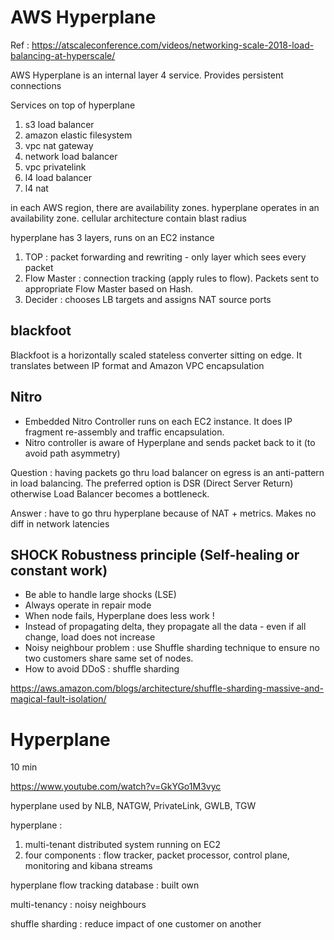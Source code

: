# AWS Hyperplane

Ref : https://atscaleconference.com/videos/networking-scale-2018-load-balancing-at-hyperscale/

AWS Hyperplane is an internal layer 4 service.  Provides persistent connections

Services on top of hyperplane
1. s3 load balancer
2. amazon elastic filesystem
3. vpc nat gateway
4. network load balancer
5. vpc privatelink
6. l4 load balancer
7. l4 nat

in each AWS region, there are availability zones.  hyperplane operates in an availability zone.  cellular architecture contain blast radius

hyperplane has 3 layers, runs on an EC2 instance
1. TOP : packet forwarding and rewriting - only layer which sees every packet
2. Flow Master : connection tracking (apply rules to flow).  Packets sent to appropriate Flow Master based on Hash.
3. Decider : chooses LB targets and assigns NAT source ports

## blackfoot

Blackfoot is a horizontally scaled stateless converter sitting on edge.  It translates between IP format and Amazon VPC encapsulation

## Nitro

* Embedded Nitro Controller runs on each EC2 instance. It does IP fragment re-assembly and traffic encapsulation.
* Nitro controller is aware of Hyperplane and sends packet back to it (to avoid path asymmetry)

Question : having packets go thru load balancer on egress is an anti-pattern in load balancing.  The preferred option is DSR (Direct Server Return) otherwise Load Balancer becomes a bottleneck.  

Answer : have to go thru hyperplane because of NAT + metrics.  Makes no diff in network latencies

## SHOCK Robustness principle (Self-healing or constant work)

* Be able to handle large shocks (LSE)
* Always operate in repair mode
* When node fails, Hyperplane does less work !
* Instead of propagating delta, they propagate all the data - even if all change, load does not increase
* Noisy neighbour problem : use Shuffle sharding technique to ensure no two customers share same set of nodes.
* How to avoid DDoS : shuffle sharding

https://aws.amazon.com/blogs/architecture/shuffle-sharding-massive-and-magical-fault-isolation/

# Hyperplane

10 min

https://www.youtube.com/watch?v=GkYGo1M3vyc 

hyperplane used by NLB, NATGW, PrivateLink, GWLB, TGW 

hyperplane : 
1. multi-tenant distributed system running on EC2
2. four components : flow tracker, packet processor, control plane, monitoring and kibana streams

hyperplane flow tracking database : built own

multi-tenancy : noisy neighbours

shuffle sharding : reduce impact of one customer on another




